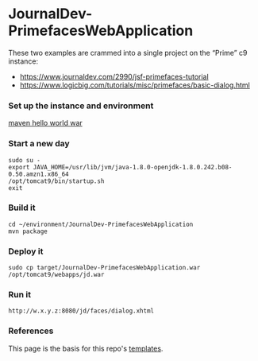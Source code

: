 # JournalDev-PrimefacesWebApplication

These two examples are crammed into a single project on the “Prime” c9 instance:
- https://www.journaldev.com/2990/jsf-primefaces-tutorial
- https://www.logicbig.com/tutorials/misc/primefaces/basic-dialog.html

### Set up the instance and environment

[maven hello world war](https://github.com/craigwongva/gist/issues/466)

### Start a new day
```
sudo su -
export JAVA_HOME=/usr/lib/jvm/java-1.8.0-openjdk-1.8.0.242.b08-0.50.amzn1.x86_64
/opt/tomcat9/bin/startup.sh
exit
```

### Build it
```
cd ~/environment/JournalDev-PrimefacesWebApplication
mvn package
```

### Deploy it

`sudo cp target/JournalDev-PrimefacesWebApplication.war /opt/tomcat9/webapps/jd.war`

### Run it

`http://w.x.y.z:8080/jd/faces/dialog.xhtml`

### References
This page is the basis for this repo's [templates](https://www.tutorialspoint.com/jsf/jsf_templates_tag.htm).